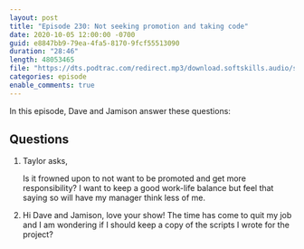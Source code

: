 ```yaml
---
layout: post
title: "Episode 230: Not seeking promotion and taking code"
date: 2020-10-05 12:00:00 -0700
guid: e8847bb9-79ea-4fa5-8170-9fcf55513090
duration: "28:46"
length: 48053465
file: "https://dts.podtrac.com/redirect.mp3/download.softskills.audio/sse-230.mp3"
categories: episode
enable_comments: true
---
```


In this episode, Dave and Jamison answer these questions:

## Questions

1. Taylor asks,
   
   Is it frowned upon to not want to be promoted and get more responsibility? I want to keep a good work-life balance but feel that saying so will have my manager think less of me.


2. Hi Dave and Jamison, love your show! The time has come to quit my job and I am wondering if I should keep a copy of the scripts I wrote for the project?
